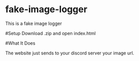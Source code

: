# fake-image-logger
This is a fake image logger

#Setup
Download .zip and open index.html 


#What It Does

The website just sends to your discord server your image url. 
